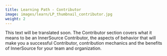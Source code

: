 ```yaml
---
title: Learning Path - Contributor
image: images/learn/LP_thumbnail_contributor.jpg
weight: 2
---
```

This text will be translated soon.
The Contributor section covers what it means to be an InnerSource Contributor, the aspects of behavior that will make you a successful Contributor, contribution mechanics and the benefits of InnerSource for your team and organization.
<!--- This file autogenerated from https://github.com/InnerSourceCommons/InnerSourceLearningPath/blob/main/scripts -->